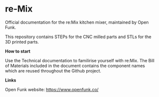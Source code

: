 # re-Mix
Official documentation for the re:Mix kitchen mixer, maintained by Open Funk.

This repository contains STEPs for the CNC milled parts and STLs for the 3D printed parts.

**How to start**

Use the Technical documentation to familirise yourself with re:Mix. The Bill of Materials included in the document contains the component names which are reused throughout the Github project.

**Links**

Open Funk website: https://www.openfunk.co/

